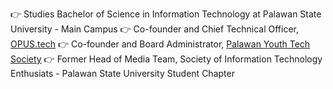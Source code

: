 :point_right:   Studies Bachelor of Science in Information Technology at Palawan State University - Main Campus
:point_right:   Co-founder and Chief Technical Officer, [OPUS.tech](http://www.facebook.com/OPUStech.PH)
:point_right:   Co-founder and Board Administrator, [Palawan Youth Tech Society](http://www.facebook.com/groups/pyts.community)
:point_right:   Former Head of Media Team, Society of Information Technology Enthusiats - Palawan State University Student Chapter
